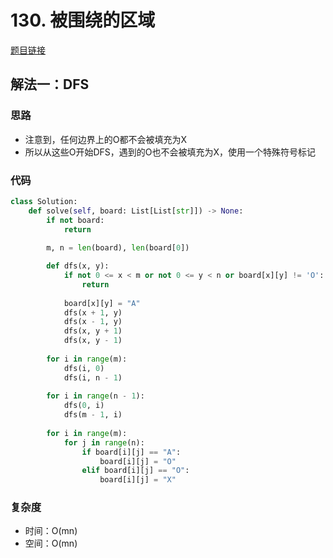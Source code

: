 
# 130. 被围绕的区域

[题目链接](https://leetcode.cn/problems/surrounded-regions/description/)

## 解法一：DFS

### 思路

- 注意到，任何边界上的O都不会被填充为X
- 所以从这些O开始DFS，遇到的O也不会被填充为X，使用一个特殊符号标记

### 代码

```py
class Solution:
    def solve(self, board: List[List[str]]) -> None:
        if not board:
            return
        
        m, n = len(board), len(board[0])

        def dfs(x, y):
            if not 0 <= x < m or not 0 <= y < n or board[x][y] != 'O':
                return
            
            board[x][y] = "A"
            dfs(x + 1, y)
            dfs(x - 1, y)
            dfs(x, y + 1)
            dfs(x, y - 1)
        
        for i in range(m):
            dfs(i, 0)
            dfs(i, n - 1)
        
        for i in range(n - 1):
            dfs(0, i)
            dfs(m - 1, i)
        
        for i in range(m):
            for j in range(n):
                if board[i][j] == "A":
                    board[i][j] = "O"
                elif board[i][j] == "O":
                    board[i][j] = "X"
```

### 复杂度

- 时间：O(mn)
- 空间：O(mn)
